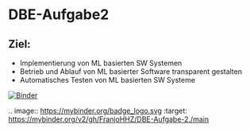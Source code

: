 # DBE-Aufgabe2
## Ziel:
+ Implementierung von ML basierten SW Systemen
+ Betrieb und Ablauf von ML basierter Software transparent gestalten
+ Automatisches Testen von ML basierten SW Systeme

[![Binder](https://mybinder.org/badge_logo.svg)](https://mybinder.org/v2/gh/FranjoHHZ/DBE-Aufgabe-2./main)

.. image:: https://mybinder.org/badge_logo.svg
 :target: https://mybinder.org/v2/gh/FranjoHHZ/DBE-Aufgabe-2./main
